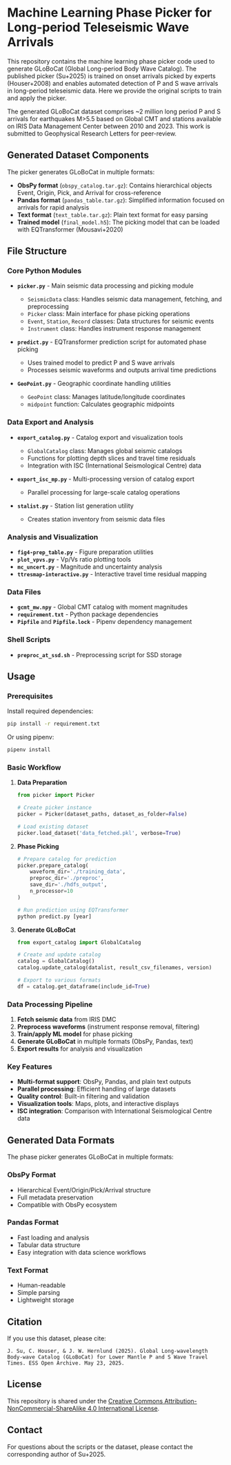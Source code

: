 # Machine Learning Phase Picker for Long-period Teleseismic Wave Arrivals

This repository contains the machine learning phase picker code used to generate GLoBoCat (Global Long-period Body Wave Catalog). The published picker (Su+2025) is trained on onset arrivals picked by experts (Houser+2008) and enables automated detection of P and S wave arrivals in long-period teleseismic data. Here we provide the original scripts to train and apply the picker.

The generated GLoBoCat dataset comprises ~2 million long period P and S arrivals for earthquakes M>5.5 based on Global CMT and stations available on IRIS Data Management Center between 2010 and 2023. This work is submitted to Geophysical Research Letters for peer-review.

## Generated Dataset Components

The picker generates GLoBoCat in multiple formats:
- **ObsPy format** (`obspy_catalog.tar.gz`): Contains hierarchical objects Event, Origin, Pick, and Arrival for cross-reference
- **Pandas format** (`pandas_table.tar.gz`): Simplified information focused on arrivals for rapid analysis
- **Text format** (`text_table.tar.gz`): Plain text format for easy parsing
- **Trained model** (`final_model.h5`): The picking model that can be loaded with EQTransformer (Mousavi+2020)

## File Structure

### Core Python Modules

- **`picker.py`** - Main seismic data processing and picking module
  - `SeismicData` class: Handles seismic data management, fetching, and preprocessing
  - `Picker` class: Main interface for phase picking operations
  - `Event`, `Station`, `Record` classes: Data structures for seismic events
  - `Instrument` class: Handles instrument response management

- **`predict.py`** - EQTransformer prediction script for automated phase picking
  - Uses trained model to predict P and S wave arrivals
  - Processes seismic waveforms and outputs arrival time predictions

- **`GeoPoint.py`** - Geographic coordinate handling utilities
  - `GeoPoint` class: Manages latitude/longitude coordinates
  - `midpoint` function: Calculates geographic midpoints

### Data Export and Analysis

- **`export_catalog.py`** - Catalog export and visualization tools
  - `GlobalCatalog` class: Manages global seismic catalogs
  - Functions for plotting depth slices and travel time residuals
  - Integration with ISC (International Seismological Centre) data

- **`export_isc_mp.py`** - Multi-processing version of catalog export
  - Parallel processing for large-scale catalog operations

- **`stalist.py`** - Station list generation utility
  - Creates station inventory from seismic data files

### Analysis and Visualization

- **`fig4-prep_table.py`** - Figure preparation utilities
- **`plot_vpvs.py`** - Vp/Vs ratio plotting tools
- **`mc_uncert.py`** - Magnitude and uncertainty analysis
- **`ttresmap-interactive.py`** - Interactive travel time residual mapping

### Data Files

- **`gcmt_mw.npy`** - Global CMT catalog with moment magnitudes
- **`requirement.txt`** - Python package dependencies
- **`Pipfile`** and **`Pipfile.lock`** - Pipenv dependency management

### Shell Scripts

- **`preproc_at_ssd.sh`** - Preprocessing script for SSD storage

## Usage

### Prerequisites

Install required dependencies:
```bash
pip install -r requirement.txt
```

Or using pipenv:
```bash
pipenv install
```

### Basic Workflow

1. **Data Preparation**
   ```python
   from picker import Picker
   
   # Create picker instance
   picker = Picker(dataset_paths, dataset_as_folder=False)
   
   # Load existing dataset
   picker.load_dataset('data_fetched.pkl', verbose=True)
   ```

2. **Phase Picking**
   ```python
   # Prepare catalog for prediction
   picker.prepare_catalog(
       waveform_dir='./training_data',
       preproc_dir='./preproc',
       save_dir='./hdfs_output',
       n_processor=10
   )
   
   # Run prediction using EQTransformer
   python predict.py [year]
   ```

3. **Generate GLoBoCat**
   ```python
   from export_catalog import GlobalCatalog
   
   # Create and update catalog
   catalog = GlobalCatalog()
   catalog.update_catalog(datalist, result_csv_filenames, version)
   
   # Export to various formats
   df = catalog.get_dataframe(include_id=True)
   ```

### Data Processing Pipeline

1. **Fetch seismic data** from IRIS DMC
2. **Preprocess waveforms** (instrument response removal, filtering)
3. **Train/apply ML model** for phase picking
4. **Generate GLoBoCat** in multiple formats (ObsPy, Pandas, text)
5. **Export results** for analysis and visualization

### Key Features

- **Multi-format support**: ObsPy, Pandas, and plain text outputs
- **Parallel processing**: Efficient handling of large datasets
- **Quality control**: Built-in filtering and validation
- **Visualization tools**: Maps, plots, and interactive displays
- **ISC integration**: Comparison with International Seismological Centre data

## Generated Data Formats

The phase picker generates GLoBoCat in multiple formats:

### ObsPy Format
- Hierarchical Event/Origin/Pick/Arrival structure
- Full metadata preservation
- Compatible with ObsPy ecosystem

### Pandas Format
- Fast loading and analysis
- Tabular data structure
- Easy integration with data science workflows

### Text Format
- Human-readable
- Simple parsing
- Lightweight storage

## Citation

If you use this dataset, please cite:
```
J. Su, C. Houser, & J. W. Hernlund (2025). Global Long-wavelength Body-wave Catalog (GLoBoCat) for Lower Mantle P and S Wave Travel Times. ESS Open Archive. May 23, 2025.
```

## License

This repository is shared under the [Creative Commons Attribution-NonCommercial-ShareAlike 4.0 International License](LICENSE.md).

## Contact

For questions about the scripts or the dataset, please contact the corresponding author of Su+2025.
